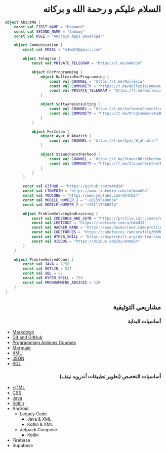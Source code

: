 <div dir="rtl">

# السلام عليكم و رحمة الله و بركاته

</div>

```kotlin
object AboutMe {
    const val FIRST_NAME = "Mohamed"
    const val SECOND_NAME = "Sadawy"
    const val ROLE = "Android Apps Developer"

    object Communication {
        const val EMAIL = "m4md24@gmail.com"

        object Telegram {
            const val PRIVATE_TELEGRAM = "https://t.me/m4md24"

            object ForProgramming {
                object NullexiaForProgramming {
                    const val CHANNEL = "https://t.me/Nullexia"
                    const val COMMUNITY = "https://t.me/NullexiaCommunity"
                    const val PRIVATE_TELEGRAM = "https://t.me/NullexiaChat"
                }

                object SoftwareConsulting {
                    const val CHANNEL = "https://t.me/SoftwareConsulting"
                    const val COMMUNITY = "https://t.me/ProgrammersAndDevelopers"
                }
            }

            object ForIslam {
                object Ayat_W_Ahadith {
                    const val CHANNEL = "https://t.me/Ayat_W_Ahadith"
                }

                object StaunchBrotherhood {
                    const val CHANNEL = "https://t.me/StaunchBrotherhood"
                    const val COMMUNITY = "https://t.me/StaunchBrotherhoodCommunity"
                }
            }
        }

        const val GITHUB = "https://github.com/m4md24"
        const val LINKEDIN = "https://www.linkedin.com/in/m4md24"
        const val YOUTUBE = "https://www.youtube.com/@m4md24"
        const val MOBILE_NUMBER_1 = "+201555400034"
        const val MOBILE_NUMBER_2 = "+201117900074"

        object ProblemSolvingAndLearning {
            const val CODERHUB_AND_SATR = "https://profile.satr.codes/m4md24/public/overview"
            const val LEETCODE = "https://leetcode.com/u/m4md24"
            const val HACKER_RANK = "https://www.hackerrank.com/profile/m4md24"
            const val CODEFORCES = "https://codeforces.com/profile/M3MD69"
            const val HYPER_SKILL = "https://hyperskill.org/my-learning/621065640"
            const val DISQUS = "https://disqus.com/by/m4md24"
        }
    }

    object ProblemSolvedCount {
        const val JAVA = 1750
        const val KOTLIN = 531
        const val SQL = 52
        const val HYPER_SKILL = 739
        const val PROGRAMMING_ADVICES = 429
    }
}
```

<div dir="rtl">

## مشاريعي التوثيقية

### أساسيات البداية

</div>

- [Markdown](https://github.com/m4md24/LearnMarkdown)
- [Git and GitHub](https://github.com/m4md24/LearnGitAndGithub)
- [Programming Advices Courses](https://github.com/stars/M4MD24/lists/programming-advices-courses)
- [Mermaid](https://github.com/m4md24/LearnMermaid)
- [XML](https://github.com/m4md24/LearnXML)
- [JSON](https://github.com/m4md24/LearnJSON)
- [SQL](https://github.com/m4md24/LearnSQL)

<div dir="rtl">

### أساسيات التخصص (تطوير تطبيقات أندرويد نيتف)

</div>

- [HTML](https://github.com/m4md24/LearnHTML)
- [CSS](https://github.com/m4md24/LearnCSS)
- [Java](https://github.com/m4md24/LearnJava)
- [Kotlin](https://github.com/m4md24/LearnKotlin)
- Android
    - Legacy Code
        - Java & XML
        - Kotlin & XML
    - Jetpack Compose
        - Kotlin
- Firebase
- Supabase
